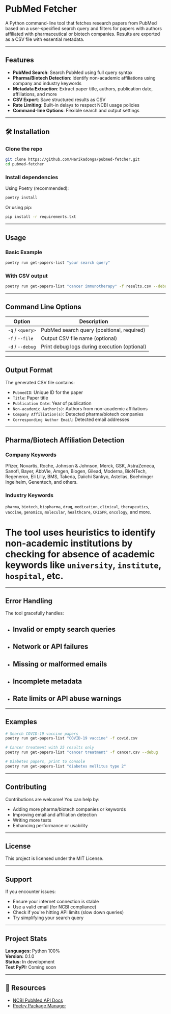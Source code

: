 
# PubMed Fetcher

A Python command-line tool that fetches research papers from PubMed based on a user-specified search query and filters for papers with authors affiliated with pharmaceutical or biotech companies. Results are exported as a CSV file with essential metadata.

---

##  Features

-  **PubMed Search**: Search PubMed using full query syntax
-  **Pharma/Biotech Detection**: Identify non-academic affiliations using company and industry keywords
-  **Metadata Extraction**: Extract paper title, authors, publication date, affiliations, and more
-  **CSV Export**: Save structured results as CSV
-  **Rate Limiting**: Built-in delays to respect NCBI usage policies
-  **Command-line Options**: Flexible search and output settings

---

## 🛠 Installation

### Clone the repo

```bash
git clone https://github.com/Harikadonga/pubmed-fetcher.git
cd pubmed-fetcher
```

### Install dependencies

Using Poetry (recommended):

```bash
poetry install
```

Or using pip:

```bash
pip install -r requirements.txt
```

---

##  Usage

### Basic Example

```bash
poetry run get-papers-list "your search query"
```

### With CSV output

```bash
poetry run get-papers-list "cancer immunotherapy" -f results.csv --debug
```

---

##  Command Line Options

| Option           | Description                                      |
|------------------|--------------------------------------------------|
| `-q` / `<query>` | PubMed search query (positional, required)       |
| `-f` / `--file`  | Output CSV file name (optional)                  |
| `-d` / `--debug` | Print debug logs during execution (optional)     |

---

##  Output Format

The generated CSV file contains:

- `PubmedID`: Unique ID for the paper
- `Title`: Paper title
- `Publication Date`: Year of publication
- `Non-academic Author(s)`: Authors from non-academic affiliations
- `Company Affiliation(s)`: Detected pharma/biotech companies
- `Corresponding Author Email`: Detected email addresses

---

##  Pharma/Biotech Affiliation Detection

### Company Keywords
Pfizer, Novartis, Roche, Johnson & Johnson, Merck, GSK, AstraZeneca, Sanofi, Bayer, AbbVie, Amgen, Biogen, Gilead, Moderna, BioNTech, Regeneron, Eli Lilly, BMS, Takeda, Daiichi Sankyo, Astellas, Boehringer Ingelheim, Genentech, and others.

### Industry Keywords
`pharma`, `biotech`, `biopharma`, `drug`, `medication`, `clinical`, `therapeutics`, `vaccine`, `genomics`, `molecular`, `healthcare`, `CRISPR`, `oncology`, and more.

# The tool uses heuristics to identify non-academic institutions by checking for absence of academic keywords like `university`, `institute`, `hospital`, etc.

---

##  Error Handling

The tool gracefully handles:

- ## Invalid or empty search queries
- ## Network or API failures
- ## Missing or malformed emails
- ## Incomplete metadata
- ## Rate limits or API abuse warnings

---

##  Examples

```bash
# Search COVID-19 vaccine papers
poetry run get-papers-list "COVID-19 vaccine" -f covid.csv

# Cancer treatment with 25 results only
poetry run get-papers-list "cancer treatment" -f cancer.csv --debug

# Diabetes papers, print to console
poetry run get-papers-list "diabetes mellitus type 2"
```

---

##  Contributing

Contributions are welcome! You can help by:

- Adding more pharma/biotech companies or keywords
- Improving email and affiliation detection
- Writing more tests
- Enhancing performance or usability

---

##  License

This project is licensed under the MIT License.

---

##  Support

If you encounter issues:

- Ensure your internet connection is stable
- Use a valid email (for NCBI compliance)
- Check if you're hitting API limits (slow down queries)
- Try simplifying your search query

---

##  Project Stats

**Languages:** Python 100%  
**Version:** 0.1.0  
**Status:** In development  
**Test PyPI:** Coming soon

---

## 🔗 Resources

- [NCBI PubMed API Docs](https://www.ncbi.nlm.nih.gov/books/NBK25501/)
- [Poetry Package Manager](https://python-poetry.org/)
